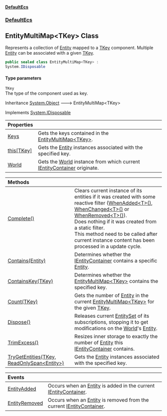 #### [DefaultEcs](DefaultEcs.md 'DefaultEcs')
### [DefaultEcs](DefaultEcs.md#DefaultEcs 'DefaultEcs')
## EntityMultiMap&lt;TKey&gt; Class
Represents a collection of [Entity](Entity.md 'DefaultEcs.Entity') mapped to a [TKey](EntityMultiMap_TKey_.md#DefaultEcs_EntityMultiMap_TKey__TKey 'DefaultEcs.EntityMultiMap&lt;TKey&gt;.TKey') component. Multiple [Entity](Entity.md 'DefaultEcs.Entity') can be associated with a given [TKey](EntityMultiMap_TKey_.md#DefaultEcs_EntityMultiMap_TKey__TKey 'DefaultEcs.EntityMultiMap&lt;TKey&gt;.TKey').  
```csharp
public sealed class EntityMultiMap<TKey> :
System.IDisposable
```
#### Type parameters
<a name='DefaultEcs_EntityMultiMap_TKey__TKey'></a>
`TKey`  
The type of the component used as key.
  

Inheritance [System.Object](https://docs.microsoft.com/en-us/dotnet/api/System.Object 'System.Object') &#129106; EntityMultiMap&lt;TKey&gt;  

Implements [System.IDisposable](https://docs.microsoft.com/en-us/dotnet/api/System.IDisposable 'System.IDisposable')  

| Properties | |
| :--- | :--- |
| [Keys](EntityMultiMap_TKey__Keys.md 'DefaultEcs.EntityMultiMap&lt;TKey&gt;.Keys') | Gets the keys contained in the [EntityMultiMap&lt;TKey&gt;](EntityMultiMap_TKey_.md 'DefaultEcs.EntityMultiMap&lt;TKey&gt;').<br/> |
| [this[TKey]](EntityMultiMap_TKey__this_TKey_.md 'DefaultEcs.EntityMultiMap&lt;TKey&gt;.this[TKey]') | Gets the [Entity](Entity.md 'DefaultEcs.Entity') instances associated with the specified key.<br/> |
| [World](EntityMultiMap_TKey__World.md 'DefaultEcs.EntityMultiMap&lt;TKey&gt;.World') | Gets the [World](World.md 'DefaultEcs.World') instance from which current [IEntityContainer](IEntityContainer.md 'DefaultEcs.IEntityContainer') originate.<br/> |

| Methods | |
| :--- | :--- |
| [Complete()](EntityMultiMap_TKey__Complete().md 'DefaultEcs.EntityMultiMap&lt;TKey&gt;.Complete()') | Clears current instance of its entities if it was created with some reactive filter ([WhenAdded&lt;T&gt;()](EntityQueryBuilder_WhenAdded_T_().md 'DefaultEcs.EntityQueryBuilder.WhenAdded&lt;T&gt;()'), [WhenChanged&lt;T&gt;()](EntityQueryBuilder_WhenChanged_T_().md 'DefaultEcs.EntityQueryBuilder.WhenChanged&lt;T&gt;()') or [WhenRemoved&lt;T&gt;()](EntityQueryBuilder_WhenRemoved_T_().md 'DefaultEcs.EntityQueryBuilder.WhenRemoved&lt;T&gt;()')).<br/>Does nothing if it was created from a static filter.<br/>This method need to be called after current instance content has been processed in a update cycle.<br/> |
| [Contains(Entity)](EntityMultiMap_TKey__Contains(Entity).md 'DefaultEcs.EntityMultiMap&lt;TKey&gt;.Contains(DefaultEcs.Entity)') | Determines whether the [IEntityContainer](IEntityContainer.md 'DefaultEcs.IEntityContainer') contains a specific [Entity](Entity.md 'DefaultEcs.Entity').<br/> |
| [ContainsKey(TKey)](EntityMultiMap_TKey__ContainsKey(TKey).md 'DefaultEcs.EntityMultiMap&lt;TKey&gt;.ContainsKey(TKey)') | Determines whether the [EntityMultiMap&lt;TKey&gt;](EntityMultiMap_TKey_.md 'DefaultEcs.EntityMultiMap&lt;TKey&gt;') contains the specified key.<br/> |
| [Count(TKey)](EntityMultiMap_TKey__Count(TKey).md 'DefaultEcs.EntityMultiMap&lt;TKey&gt;.Count(TKey)') | Gets the number of [Entity](Entity.md 'DefaultEcs.Entity') in the current [EntityMultiMap&lt;TKey&gt;](EntityMultiMap_TKey_.md 'DefaultEcs.EntityMultiMap&lt;TKey&gt;') for the given [TKey](EntityMultiMap_TKey_.md#DefaultEcs_EntityMultiMap_TKey__TKey 'DefaultEcs.EntityMultiMap&lt;TKey&gt;.TKey').<br/> |
| [Dispose()](EntityMultiMap_TKey__Dispose().md 'DefaultEcs.EntityMultiMap&lt;TKey&gt;.Dispose()') | Releases current [EntitySet](EntitySet.md 'DefaultEcs.EntitySet') of its subscriptions, stopping it to get modifications on the [World](EntityMultiMap_TKey__World.md 'DefaultEcs.EntityMultiMap&lt;TKey&gt;.World')'s [Entity](Entity.md 'DefaultEcs.Entity').<br/> |
| [TrimExcess()](EntityMultiMap_TKey__TrimExcess().md 'DefaultEcs.EntityMultiMap&lt;TKey&gt;.TrimExcess()') | Resizes inner storage to exactly the number of [Entity](Entity.md 'DefaultEcs.Entity') this [IEntityContainer](IEntityContainer.md 'DefaultEcs.IEntityContainer') contains.<br/> |
| [TryGetEntities(TKey, ReadOnlySpan&lt;Entity&gt;)](EntityMultiMap_TKey__TryGetEntities(TKey_ReadOnlySpan_Entity_).md 'DefaultEcs.EntityMultiMap&lt;TKey&gt;.TryGetEntities(TKey, System.ReadOnlySpan&lt;DefaultEcs.Entity&gt;)') | Gets the [Entity](Entity.md 'DefaultEcs.Entity') instances associated with the specified key.<br/> |

| Events | |
| :--- | :--- |
| [EntityAdded](EntityMultiMap_TKey__EntityAdded.md 'DefaultEcs.EntityMultiMap&lt;TKey&gt;.EntityAdded') | Occurs when an [Entity](Entity.md 'DefaultEcs.Entity') is added in the current [IEntityContainer](IEntityContainer.md 'DefaultEcs.IEntityContainer').<br/> |
| [EntityRemoved](EntityMultiMap_TKey__EntityRemoved.md 'DefaultEcs.EntityMultiMap&lt;TKey&gt;.EntityRemoved') | Occurs when an [Entity](Entity.md 'DefaultEcs.Entity') is removed from the current [IEntityContainer](IEntityContainer.md 'DefaultEcs.IEntityContainer').<br/> |

